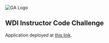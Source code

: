 ![GA Logo](https://raw.github.com/generalassembly/ga-ruby-on-rails-for-devs/master/images/ga.png)

## WDI Instructor Code Challenge

Application deployed at [this link](https://shielded-retreat-39123.herokuapp.com).
